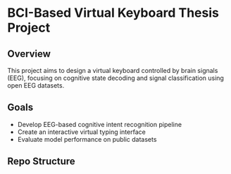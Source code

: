# BCI-Based Virtual Keyboard Thesis Project

## Overview
This project aims to design a virtual keyboard controlled by brain signals (EEG), focusing on cognitive state decoding and signal classification using open EEG datasets.

## Goals
- Develop EEG-based cognitive intent recognition pipeline
- Create an interactive virtual typing interface
- Evaluate model performance on public datasets

## Repo Structure
